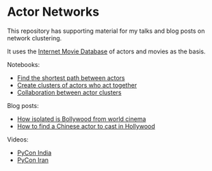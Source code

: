 # Actor Networks

This repository has supporting material for my talks and blog posts on network clustering.

It uses the [Internet Movie Database](https://imdb.com/) of actors and movies as the basis.

Notebooks:

- [Find the shortest path between actors](shortest_path.ipynb)
- [Create clusters of actors who act together](actor_network.ipynb)
- [Collaboration between actor clusters](https://sanand0.github.io/actornetwork/)

Blog posts:

- [How isolated is Bollywood from world cinema](https://www.s-anand.net/blog/how-isolated-is-bollywood-from-world-cinema/)
- [How to find a Chinese actor to cast in Hollywood](https://www.s-anand.net/blog/how-to-find-a-chinese-actor-to-cast-in-hollywood/)

Videos:

- [PyCon India](https://youtu.be/vEvHq4qW3bk)
- [PyCon Iran](https://youtu.be/6hzLw80qxto)
